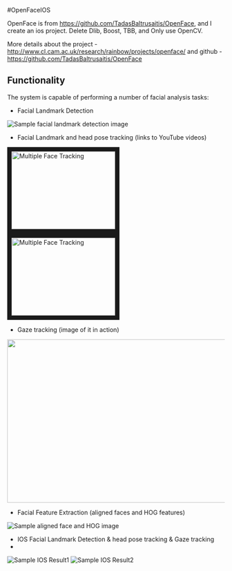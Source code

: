 #OpenFaceIOS

OpenFace is from https://github.com/TadasBaltrusaitis/OpenFace, and I create an ios project. Delete Dlib, Boost, TBB, and Only use OpenCV.

More details about the project - http://www.cl.cam.ac.uk/research/rainbow/projects/openface/
and github - https://github.com/TadasBaltrusaitis/OpenFace

## Functionality

The system is capable of performing a number of facial analysis tasks:

- Facial Landmark Detection

![Sample facial landmark detection image](https://github.com/FaceAR/OpenFaceIOS/blob/master/imgs/multi_face_img.png)

- Facial Landmark and head pose tracking (links to YouTube videos)

<a href="https://www.youtube.com/watch?v=V7rV0uy7heQ" target="_blank"><img src="http://img.youtube.com/vi/V7rV0uy7heQ/0.jpg" alt="Multiple Face Tracking" width="240" height="180" border="10" /></a>
<a href="https://www.youtube.com/watch?v=vYOa8Pif5lY" target="_blank"><img src="http://img.youtube.com/vi/vYOa8Pif5lY/0.jpg" alt="Multiple Face Tracking" width="240" height="180" border="10" /></a>

- Gaze tracking (image of it in action)

<img src="https://github.com/FaceAR/OpenFaceIOS/blob/master/imgs/gaze_ex.png" height="378" width="567" >

- Facial Feature Extraction (aligned faces and HOG features)

![Sample aligned face and HOG image](https://github.com/FaceAR/OpenFaceIOS/blob/master/imgs/appearance.png)

- IOS Facial Landmark Detection & head pose tracking & Gaze tracking
- 
![Sample IOS Result1](https://github.com/FaceAR/OpenFaceIOS/blob/master/imgs/KeeganRen1.png)
![Sample IOS Result2](https://github.com/FaceAR/OpenFaceIOS/blob/master/imgs/KeeganRen2.png)